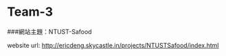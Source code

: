 # Team-3
###網站主題：NTUST-Safood

website url: http://ericdeng.skycastle.in/projects/NTUSTSafood/index.html
